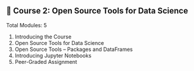 ## 📘 Course 2: Open Source Tools for Data Science
Total Modules: 5

1. Introducing the Course
2. Open Source Tools for Data Science
3. Open Source Tools – Packages and DataFrames
4. Introducing Jupyter Notebooks
5. Peer-Graded Assignment

